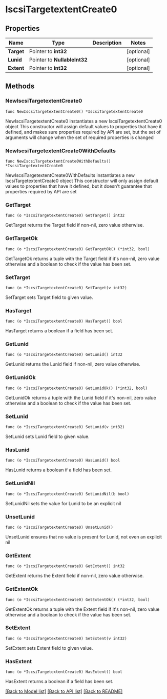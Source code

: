 # IscsiTargetextentCreate0

## Properties

Name | Type | Description | Notes
------------ | ------------- | ------------- | -------------
**Target** | Pointer to **int32** |  | [optional] 
**Lunid** | Pointer to **NullableInt32** |  | [optional] 
**Extent** | Pointer to **int32** |  | [optional] 

## Methods

### NewIscsiTargetextentCreate0

`func NewIscsiTargetextentCreate0() *IscsiTargetextentCreate0`

NewIscsiTargetextentCreate0 instantiates a new IscsiTargetextentCreate0 object
This constructor will assign default values to properties that have it defined,
and makes sure properties required by API are set, but the set of arguments
will change when the set of required properties is changed

### NewIscsiTargetextentCreate0WithDefaults

`func NewIscsiTargetextentCreate0WithDefaults() *IscsiTargetextentCreate0`

NewIscsiTargetextentCreate0WithDefaults instantiates a new IscsiTargetextentCreate0 object
This constructor will only assign default values to properties that have it defined,
but it doesn't guarantee that properties required by API are set

### GetTarget

`func (o *IscsiTargetextentCreate0) GetTarget() int32`

GetTarget returns the Target field if non-nil, zero value otherwise.

### GetTargetOk

`func (o *IscsiTargetextentCreate0) GetTargetOk() (*int32, bool)`

GetTargetOk returns a tuple with the Target field if it's non-nil, zero value otherwise
and a boolean to check if the value has been set.

### SetTarget

`func (o *IscsiTargetextentCreate0) SetTarget(v int32)`

SetTarget sets Target field to given value.

### HasTarget

`func (o *IscsiTargetextentCreate0) HasTarget() bool`

HasTarget returns a boolean if a field has been set.

### GetLunid

`func (o *IscsiTargetextentCreate0) GetLunid() int32`

GetLunid returns the Lunid field if non-nil, zero value otherwise.

### GetLunidOk

`func (o *IscsiTargetextentCreate0) GetLunidOk() (*int32, bool)`

GetLunidOk returns a tuple with the Lunid field if it's non-nil, zero value otherwise
and a boolean to check if the value has been set.

### SetLunid

`func (o *IscsiTargetextentCreate0) SetLunid(v int32)`

SetLunid sets Lunid field to given value.

### HasLunid

`func (o *IscsiTargetextentCreate0) HasLunid() bool`

HasLunid returns a boolean if a field has been set.

### SetLunidNil

`func (o *IscsiTargetextentCreate0) SetLunidNil(b bool)`

 SetLunidNil sets the value for Lunid to be an explicit nil

### UnsetLunid
`func (o *IscsiTargetextentCreate0) UnsetLunid()`

UnsetLunid ensures that no value is present for Lunid, not even an explicit nil
### GetExtent

`func (o *IscsiTargetextentCreate0) GetExtent() int32`

GetExtent returns the Extent field if non-nil, zero value otherwise.

### GetExtentOk

`func (o *IscsiTargetextentCreate0) GetExtentOk() (*int32, bool)`

GetExtentOk returns a tuple with the Extent field if it's non-nil, zero value otherwise
and a boolean to check if the value has been set.

### SetExtent

`func (o *IscsiTargetextentCreate0) SetExtent(v int32)`

SetExtent sets Extent field to given value.

### HasExtent

`func (o *IscsiTargetextentCreate0) HasExtent() bool`

HasExtent returns a boolean if a field has been set.


[[Back to Model list]](../README.md#documentation-for-models) [[Back to API list]](../README.md#documentation-for-api-endpoints) [[Back to README]](../README.md)


